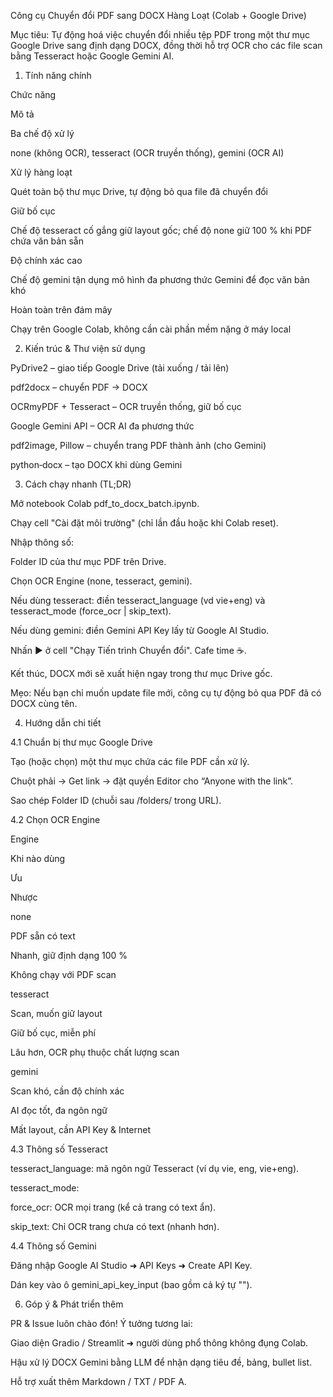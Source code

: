 Công cụ Chuyển đổi PDF sang DOCX Hàng Loạt (Colab + Google Drive)

Mục tiêu: Tự động hoá việc chuyển đổi nhiều tệp PDF trong một thư mục Google Drive sang định dạng DOCX, đồng thời hỗ trợ OCR cho các file scan bằng Tesseract hoặc Google Gemini AI.

1. Tính năng chính

Chức năng

Mô tả

Ba chế độ xử lý

none (không OCR), tesseract (OCR truyền thống), gemini (OCR AI)

Xử lý hàng loạt

Quét toàn bộ thư mục Drive, tự động bỏ qua file đã chuyển đổi

Giữ bố cục

Chế độ tesseract cố gắng giữ layout gốc; chế độ none giữ 100 % khi PDF chứa văn bản sẵn

Độ chính xác cao

Chế độ gemini tận dụng mô hình đa phương thức Gemini để đọc văn bản khó

Hoàn toàn trên đám mây

Chạy trên Google Colab, không cần cài phần mềm nặng ở máy local

2. Kiến trúc & Thư viện sử dụng

PyDrive2 – giao tiếp Google Drive (tải xuống / tải lên)

pdf2docx – chuyển PDF → DOCX

OCRmyPDF + Tesseract – OCR truyền thống, giữ bố cục

Google Gemini API – OCR AI đa phương thức

pdf2image, Pillow – chuyển trang PDF thành ảnh (cho Gemini)

python‑docx – tạo DOCX khi dùng Gemini

3. Cách chạy nhanh (TL;DR)

Mở notebook Colab pdf_to_docx_batch.ipynb.

Chạy cell "Cài đặt môi trường" (chỉ lần đầu hoặc khi Colab reset).

Nhập thông số:

Folder ID của thư mục PDF trên Drive.

Chọn OCR Engine (none, tesseract, gemini).

Nếu dùng tesseract: điền tesseract_language (vd vie+eng) và tesseract_mode (force_ocr | skip_text).

Nếu dùng gemini: điền Gemini API Key lấy từ Google AI Studio.

Nhấn ▶️ ở cell "Chạy Tiến trình Chuyển đổi". Cafe time ☕.

Kết thúc, DOCX mới sẽ xuất hiện ngay trong thư mục Drive gốc.

Mẹo: Nếu bạn chỉ muốn update file mới, công cụ tự động bỏ qua PDF đã có DOCX cùng tên.

4. Hướng dẫn chi tiết

4.1 Chuẩn bị thư mục Google Drive

Tạo (hoặc chọn) một thư mục chứa các file PDF cần xử lý.

Chuột phải → Get link → đặt quyền Editor cho “Anyone with the link”.

Sao chép Folder ID (chuỗi sau /folders/ trong URL).

4.2 Chọn OCR Engine

Engine

Khi nào dùng

Ưu

Nhược

none

PDF sẵn có text

Nhanh, giữ định dạng 100 %

Không chạy với PDF scan

tesseract

Scan, muốn giữ layout

Giữ bố cục, miễn phí

Lâu hơn, OCR phụ thuộc chất lượng scan

gemini

Scan khó, cần độ chính xác

AI đọc tốt, đa ngôn ngữ

Mất layout, cần API Key & Internet

4.3 Thông số Tesseract

tesseract_language: mã ngôn ngữ Tesseract (ví dụ vie, eng, vie+eng).

tesseract_mode:

force_ocr: OCR mọi trang (kể cả trang có text ẩn).

skip_text: Chỉ OCR trang chưa có text (nhanh hơn).

4.4 Thông số Gemini

Đăng nhập Google AI Studio ➜ API Keys ➜ Create API Key.

Dán key vào ô gemini_api_key_input (bao gồm cả ký tự "").

6. Góp ý & Phát triển thêm

PR & Issue luôn chào đón! Ý tưởng tương lai:

Giao diện Gradio / Streamlit ➜ người dùng phổ thông không đụng Colab.

Hậu xử lý DOCX Gemini bằng LLM để nhận dạng tiêu đề, bảng, bullet list.

Hỗ trợ xuất thêm Markdown / TXT / PDF A.

